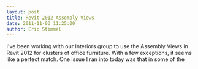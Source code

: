 ```yaml
---
layout: post
title: Revit 2012 Assembly Views
date: 2011-11-03 11:25:00
author: Eric Stimmel
---
```


I've been working with our Interiors group to use the Assembly Views in Revit 2012 for clusters of office furniture. With a few exceptions, it seems like a perfect match. One issue I ran into today was that in some of the
